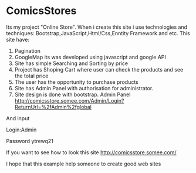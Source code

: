 # ComicsStores
Its my project "Online Store". When i create this site i use technologies and techniques: Bootstrap,JavaScript,Html/Css,Enntity Framework and etc.
This site have:
1) Pagination
2) GoogleMap its was developed using javascript and google API
3) Site has simple Searching and Sorting by price
5) Project has Shoping Cart where user can check the products and see the total price
4) The user has the opportunity to purchase products
5) Site has Admin Panel with authorisation for administrator.
6) Site design is done with bootstrap.
Admin Panel
http://comicsstore.somee.com/Admin/Login?ReturnUrl=%2fAdmin%2fglobal

And input

Login:Admin

Password ytrewq21

If you want to see how to look this site
http://comicsstore.somee.com/

I hope that this example help someone to create good web sites
